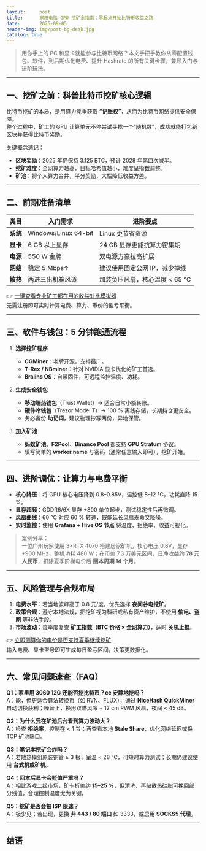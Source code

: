```yaml
---
layout:     post
title:      家用电脑 GPU 挖矿全指南：零起点开始比特币收益之路
date:       2025-09-05
header-img: img/post-bg-desk.jpg
catalog: true
---
```


> 用你手上的 PC 和显卡就能参与比特币网络？本文手把手教你从零配置钱包、软件，到后期优化电费、提升 Hashrate 的所有关键步骤，兼顾入门与进阶玩法。

---

## 一、挖矿之前：科普比特币挖矿核心逻辑

比特币挖矿的本质，是用算力竞争获取 **“记账权”**，从而为比特币网络提供安全保障。  
整个过程中，矿工的 GPU 计算单元不停尝试寻找一个“随机数”，成功就能打包新区块并获得比特币奖励。

关键概念速记：
- **区块奖励**：2025 年仍保持 3.125 BTC，预计 2028 年第四次减半。
- **挖矿难度**：全网算力越高，目标哈希值越小，难度呈指数调整。
- **矿池**：将个人算力合并，平分奖励，大幅降低收益方差。

---

## 二、前期准备清单

| 类目 | 入门需求 | 进阶要点 |
|---|---|---|
| **系统** | Windows/Linux 64-bit | Linux 更节省资源 |
| **显卡** | 6 GB 以上显存 | 24 GB 显存更能抗算力密集期 |
| **电源** | 550 W 金牌 | 双电源方案拉高扩展 |
| **网络** | 稳定 5 Mbps↑ | 建议使用固定公网 IP，减少掉线 |
| **散热** | 两进三出机箱风道 | 加装负压风扇，核心温度 < 65 ℃ |

👉 [一键查看专业矿工都在用的收益对比模拟器](https://okxdog.com/)  
无需注册即可实时计算电费、算力、币价的盈亏平衡。

---

## 三、软件与钱包：5 分钟跑通流程

1. **选择挖矿程序**
   - **CGMiner**：老牌开源，支持最广。  
   - **T-Rex / NBminer**：针对 NVIDIA 显卡优化的矿工首选。  
   - **Braiins OS**：自带固件，可远程监控温度、功耗。

2. **生成安全钱包**
   - **移动端热钱包**（Trust Wallet）→ 适合日常小额转账。  
   - **硬件冷钱包**（Trezor Model T）→ 100 % 离线存储，长期持仓更安全。
   - 务必备份 **助记词**，建议物理抄写两份，异地保管。

3. **加入矿池**
   - **蚂蚁矿池**、**F2Pool**、**Binance Pool** 都支持 **GPU Stratum** 协议。  
   - 填写简单的 **worker.name** 与密码（通常任意输入即可），挖矿开始。

---

## 四、进阶调优：让算力与电费平衡

- **核心降压**：将 GPU 核心电压降到 0.8–0.85V，温控低 8–12 ℃，功耗直降 15 %。
- **显存超频**：GDDR6/6X 显存 +800 单位起步，测试稳定性后再微调。
- **风扇曲线**：60 ℃ 对应 60 % 转速，既能延长风扇寿命又降噪。
- **实时监控**：使用 **Grafana + Hive OS 节点** 将温度、拒绝率、收益可视化。

> 案例分享：  
> 一位广州玩家使用 3×RTX 4070 搭建居家矿机，核心电压 0.8V，显存 +900 MHz，整机功耗 480 W；在币价 7.3 万美元区间，日净收益约 **78 元人民币**，扣除夏季阶梯电价后 **回本周期 14 个月**。

---

## 五、风险管理与合规布局

1. **电费水平**：若当地波峰高于 0.8 元/度，优先选择 **夜间谷电挖矿**。  
2. **政策合规**：遵守本地法规，把挖矿视为科研或私有资产维护，不使用 **偷电、盗网** 等非法手段。  
3. **市场波动**：每季度复查 **矿工指数（BTC 价格 × 全网算力）**，适时 **关机止损**。

👉 [立即测算你的电价是否支持夏季继续挖矿](https://okxdog.com/)  
输入电费、显卡型号即可生成每日盈亏区间，决策更数据化。

---

## 六、常见问题速查（FAQ）

**Q1：家里用 3060 12G 还能否挖比特币？ce 安静地挖吗？**  
A：能，但更适合算法转换币（如 RVN、FLUX），通过 **NiceHash QuickMiner** 自动切换获利；噪音上，换用双塔风冷 + 12 cm PWM 风扇，夜间 < 45 dB。

**Q2：为什么我在矿池后台看到算力波动大？**  
A：检查 **拒绝率**，控制在 < 1 %；再查看本地 **Stale Share**，优化网络延迟或换 TCP 矿池端口。

**Q3：笔记本挖矿会炸吗？**  
A：若散热模组原装铜管 ≥ 3 根，室温 < 28 ℃，可短时算力测试；长期仍建议使用 **台式机或矿机**。

**Q4：回本后显卡会贬值严重吗？**  
A：相比游戏二级市场，矿卡折价约 **15–25 %**，但清洗、再贴散热硅脂可挽回部分残值，合理控制温度尤为关键。

**Q5：挖矿是否会被 ISP 限速？**  
A：极少见；若出现，更换 **非 443 / 80 端口** 如 3333，或启用 **SOCKS5 代理**。

---

## 结语